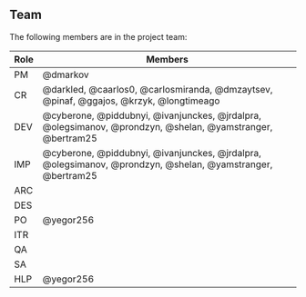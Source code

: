 ## Team

The following members are in the project team:

Role | Members
---|---
PM | @dmarkov
CR | @darkled, @caarlos0, @carlosmiranda, @dmzaytsev, @pinaf, @ggajos, @krzyk, @longtimeago
DEV | @cyberone, @piddubnyi, @ivanjunckes, @jrdalpra, @olegsimanov, @prondzyn, @shelan, @yamstranger, @bertram25
IMP | @cyberone, @piddubnyi, @ivanjunckes, @jrdalpra, @olegsimanov, @prondzyn, @shelan, @yamstranger, @bertram25
ARC | 
DES | 
PO | @yegor256
ITR | 
QA | 
SA | 
HLP | @yegor256
